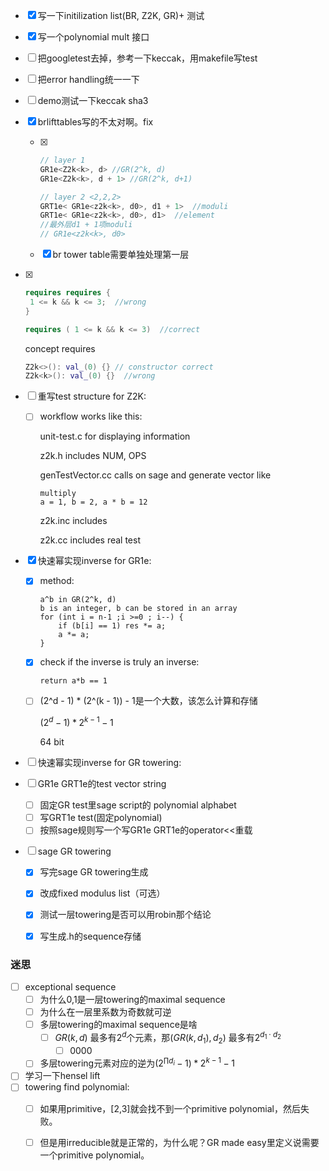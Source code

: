 - [x] 写一下initilization list(BR, Z2K, GR)+ 测试

- [x] 写一个polynomial mult 接口

- [ ] 把googletest去掉，参考一下keccak，用makefile写test

- [ ] 把error handling统一一下

- [ ] demo测试一下keccak sha3

- [x] brlifttables写的不太对啊。fix

  - [x] ```c++
    // layer 1
    GR1e<Z2k<k>, d> //GR(2^k, d)
    GR1e<Z2k<k>, d + 1> //GR(2^k, d+1)
    
    // layer 2 <2,2,2>
    GRT1e< GR1e<z2k<k>, d0>, d1 + 1>  //moduli
    GRT1e< GR1e<z2k<k>, d0>, d1>  //element 
    //最外层d1 + 1项moduli
    // GR1e<z2k<k>, d0>
    ```

  - [x] br tower table需要单独处理第一层

- [x] ```c++
  requires requires {
   1 <= k && k <= 3;  //wrong
  }
  
  requires ( 1 <= k && k <= 3)  //correct
  ```

  concept requires 
  
  ```c++
  Z2k<>(): val_(0) {} // constructor correct
  Z2k<k>(): val_(0) {}  //wrong
  ```

- [ ] 重写test structure for Z2K:

  - [ ] workflow works like this: 

    unit-test.c for displaying information

    z2k.h includes NUM, OPS

    genTestVector.cc calls on sage and generate vector like 

    ```
    multiply
    a = 1, b = 2, a * b = 12
    ```
    
    z2k.inc includes 
    
    z2k.cc includes real test 

- [x] 快速幂实现inverse for GR1e:

  - [x] method:

    ```pseudocode
    a^b in GR(2^k, d)
    b is an integer, b can be stored in an array
    for (int i = n-1 ;i >=0 ; i--) {
    	if (b[i] == 1) res *= a;
    	a *= a;
    }
    ```

  - [x] check if the inverse is truly an inverse:

    ```pseudocode
    return a*b == 1
    ```

  - [ ] (2^d - 1) * (2^(k - 1)) - 1是一个大数，该怎么计算和存储

    $(2^d - 1) * 2^{k - 1} - 1$

    64 bit

- [ ] 快速幂实现inverse for GR towering:

- [ ] GR1e GRT1e的test vector string

  - [ ] 固定GR test里sage script的 polynomial alphabet
  - [ ] 写GRT1e test(固定polynomial) 
  - [ ] 按照sage规则写一个写GR1e GRT1e的operator<<重载
  
- [ ] sage GR towering

  - [x] 写完sage GR towering生成
  
  - [x] 改成fixed modulus list（可选）
  
  - [x] 测试一层towering是否可以用robin那个结论
  
  - [x] 写生成.h的sequence存储
  
    



### 迷思

- [ ] exceptional sequence
  - [ ] 为什么0,1是一层towering的maximal sequence
  - [ ] 为什么在一层里系数为奇数就可逆
  - [ ] 多层towering的maximal sequence是啥
    - [ ] $GR(k,d)$ 最多有$2^d$个元素，那$(GR(k, d_1), d_2)$ 最多有$2^{d_1 \cdot d_2}$
      - [ ] 0000
  - [ ] 多层towering元素对应的逆为$(2^{\prod{d_i}} - 1) * 2^{k - 1} - 1$
- [ ] 学习一下hensel lift
- [ ] towering find polynomial:
  - [ ] 如果用primitive，[2,3]就会找不到一个primitive polynomial，然后失败。
  - [ ] 但是用irreducible就是正常的，为什么呢？GR made easy里定义说需要一个primitive polynomial。



